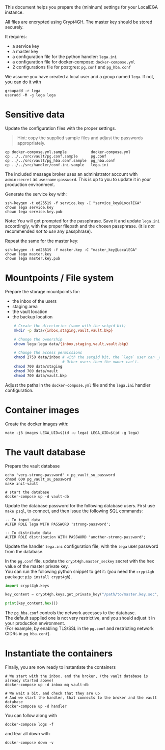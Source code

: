 This document helps you prepare the (mininum) settings for your LocalEGA instance.

All files are encrypted using Crypt4GH.
The master key should be stored securely.

It requires:
* a service key
* a master key
* a configuration file for the python handler: `lega.ini`
* a configuration file for docker-compose: `docker-compose.yml`
* 2 configurations file for postgres: `pg.conf` and `pg_hba.conf`

We assume you have created a local user and a group named `lega`. If not, you can do it with

    groupadd -r lega
    useradd -M -g lega lega

# Sensitive data

Update the configuration files with the proper settings.
> Hint: copy the supplied sample files and adjust the passwords appropriately.  

	cp docker-compose.yml.sample           docker-compose.yml
	cp ../../src/vault/pg.conf.sample      pg.conf
	cp ../../src/vault/pg_hba.conf.sample  pg_hba.conf
	cp ../../src/handler/conf.ini.sample   lega.ini


The included message broker uses an administrator account with
`admin:secret` as `username:password`. This is up to you to update it
in your production environment.

Generate the service key with:

	ssh-keygen -t ed25519 -f service.key -C "service_key@LocalEGA"
	chown lega service.key
	chown lega service.key.pub

Note: You will get prompted for the passphrase. Save it and update
`lega.ini` accordingly, with the proper filepath and the chosen
passphrase. (it is _not_ recommended _not to use_ any passphrase).

Repeat the same for the master key:

	ssh-keygen -t ed25519 -f master.key -C "master_key@LocalEGA"
	chown lega master.key
	chown lega master.key.pub
	
# Mountpoints / File system

Prepare the storage mountpoints for:
* the inbox of the users
* staging area
* the vault location
* the backup location

```bash
	# Create the directories (some with the setgid bit)
	mkdir -p data/{inbox,staging,vault,vault.bkp}

	# Change the ownership
	chown lega:lega data/{inbox,staging,vault,vault.bkp}

	# Change the access permissions
	chmod 2750 data/inbox # with the setgid bit, the `lega` user can _read_ the inbox files of each user.
	                      # Other users then the owner can't.
	chmod 700 data/staging
	chmod 700 data/vault
	chmod 700 data/vault.bkp
```
Adjust the paths in the `docker-compose.yml` file and the `lega.ini` handler configuration.

# Container images

Create the docker images with:

	make -j3 images LEGA_UID=$(id -u lega) LEGA_GID=$(id -g lega)

# The vault database

Prepare the vault database 

	echo 'very-strong-password' > pg_vault_su_password
	chmod 600 pg_vault_su_password
	make init-vault
	
	# start the database
	docker-compose up -d vault-db
	
Update the database password for the following database users. First
use `make psql`, to connect, and then issue the following SQL
commands:

	-- To input data
	ALTER ROLE lega WITH PASSWORD 'strong-password';

	-- To distribute data
	ALTER ROLE distribution WITH PASSWORD 'another-strong-password';

Update the handler `lega.ini` configuration file, with the `lega` user password from the database.

In the `pg.conf` file, update the `crypt4gh.master_seckey` secret with the hex value of the master private key.  
You can run the following python snippet to get it: (you need the `crypt4gh` package: `pip install crypt4gh`).

```python
import crypt4gh.keys

key_content = crypt4gh.keys.get_private_key("/path/to/master.key.sec", lambda: "passphrase")

print(key_content.hex())
```

The `pg_hba.conf` controls the network accesses to the database.  
The default supplied one is not very restrictive, and you should adjust it in your production environment.  
(For example, by enabling TLS/SSL in the `pg.conf` and restricting network CIDRs in `pg_hba.conf`).

# Instantiate the containers 

Finally, you are now ready to instantiate the containers

	# We start with the inbox, and the broker, (the vault database is already started above)
	docker-compose up -d inbox mq vault-db
	
	# We wait a bit, and check that they are up
	# And we start the handler, that connects to the broker and the vault database
	docker-compose up -d handler

You can follow along with

	docker-compose logs -f

and tear all down with

	docker-compose down -v
